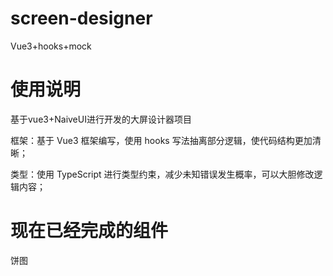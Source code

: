 # screen-designer
Vue3+hooks+mock

# 使用说明
基于vue3+NaiveUI进行开发的大屏设计器项目

框架：基于 Vue3 框架编写，使用 hooks 写法抽离部分逻辑，使代码结构更加清晰；

类型：使用 TypeScript 进行类型约束，减少未知错误发生概率，可以大胆修改逻辑内容；
 
# 现在已经完成的组件
 饼图
